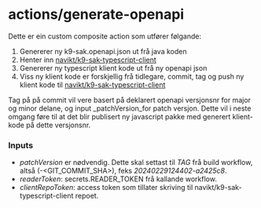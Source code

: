 actions/generate-openapi
========================

Dette er ein custom composite action som utfører følgande:

1. Genererer ny k9-sak.openapi.json ut frå java koden
2. Henter inn [navikt/k9-sak-typescript-client](https://github.com/navikt/k9-sak-typescript-client)
3. Genererer ny typescript klient kode ut frå ny openapi json
4. Viss ny klient kode er forskjellig frå tidlegare, commit, tag og push ny klient kode til [navikt/k9-sak-typescript-client](https://github.com/navikt/k9-sak-typescript-client)

Tag på på commit vil vere basert på deklarert openapi versjonsnr for major og minor delane, og input _patchVersion_for patch 
versjon. Dette vil i neste omgang føre til at det blir publisert ny javascript pakke med generert klient-kode på dette versjonsnr.

### Inputs

- _patchVersion_ er nødvendig. Dette skal settast til _TAG_ frå build workflow, altså (<TIMESTAMP>-<GIT_COMMIT_SHA>), feks _20240229124402-a2425c8_.
- _readerToken_: secrets.READER_TOKEN frå kallande workflow.
- _clientRepoToken_: access token som tillater skriving til navikt/k9-sak-typescript-client repoet.


